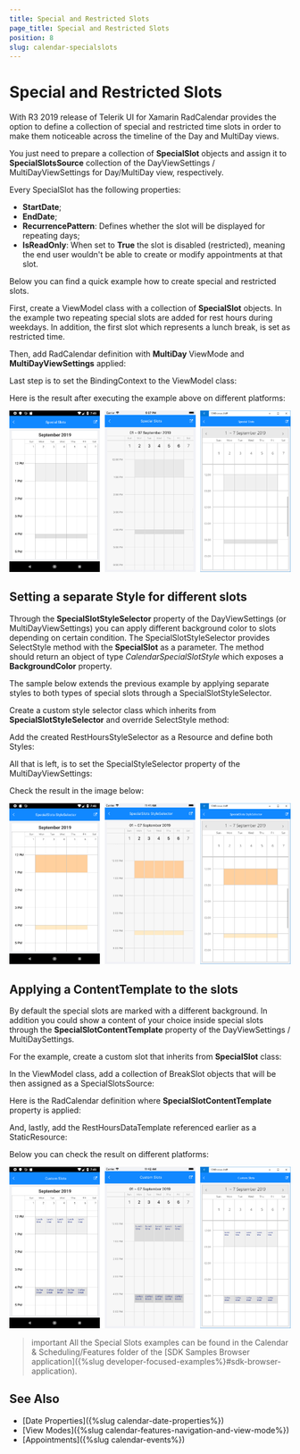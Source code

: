 ```yaml
---
title: Special and Restricted Slots
page_title: Special and Restricted Slots
position: 8
slug: calendar-specialslots
---
```


# Special and Restricted Slots

With R3 2019 release of Telerik UI for Xamarin RadCalendar provides the option to define a collection of special and restricted time slots in order to make them noticeable across the timeline of the Day and MultiDay views. 

You just need to prepare a collection of **SpecialSlot** objects and assign it to **SpecialSlotsSource** collection of the DayViewSettings / MultiDayViewSettings for Day/MultiDay view, respectively.

Every SpecialSlot has the following properties:

* **StartDate**;
* **EndDate**;
* **RecurrencePattern**: Defines whether the slot will be displayed for repeating days;
* **IsReadOnly**: When set to **True** the slot is disabled (restricted), meaning the end user wouldn't be able to create or modify appointments at that slot.

Below you can find a quick example how to create special and restricted slots.

First, create a ViewModel class with a collection of **SpecialSlot** objects. In the example two repeating special slots are added for rest hours during weekdays. In addition, the first slot which represents a lunch break, is set as restricted time.

<snippet id='calendar-specialslots-viewmodel' />

Then, add RadCalendar definition with **MultiDay** ViewMode and **MultiDayViewSettings** applied:

<snippet id='calendar-specialslots-xaml' />

Last step is to set the BindingContext to the ViewModel class:

<snippet id='calendar-specialslots-setvm' />

Here is the result after executing the example above on different platforms:

![Calendar Special Slots](images/calendar_special_slots.png)

## Setting a separate Style for different slots

Through the **SpecialSlotStyleSelector** property of the DayViewSettings (or MultiDayViewSettings) you can apply different background color to slots depending on certain condition. The SpecialSlotStyleSelector provides SelectStyle method with the **SpecialSlot** as a parameter. The method should return an object of type *CalendarSpecialSlotStyle* which exposes a **BackgroundColor** property.

The sample below extends the previous example by applying separate styles to both types of special slots through a SpecialSlotStyleSelector.

Create a custom style selector class which inherits from **SpecialSlotStyleSelector** and override SelectStyle method:

<snippet id='calendar-specialslots-customselector' />

Add the created RestHoursStyleSelector as a Resource and define both Styles:

<snippet id='calendar-specialslotsselector-resources' />

All that is left, is to set the SpecialStyleSelector property of the MultiDayViewSettings:

<snippet id='calendar-specialslotsselector-xaml' />

Check the result in the image below:

![Calendar SpecialSlotStyleSelector](images/calendar_specialslots_styleselector.png)

## Applying a ContentTemplate to the slots

By default the special slots are marked with a different background. In addition you could show a content of your choice inside special slots through the **SpecialSlotContentTemplate** property of the DayViewSettings / MultiDaySettings.

For the example, create a custom slot that inherits from **SpecialSlot** class:

<snippet id='calendar-specialslots-customslot' />

In the ViewModel class, add a collection of BreakSlot objects that will be then assigned as a SpecialSlotsSource:

<snippet id='calendar-customslots-vm' />

Here is the RadCalendar definition where **SpecialSlotContentTemplate** property is applied:

<snippet id='calendar-customslots-xaml' />

And, lastly, add the RestHoursDataTemplate referenced earlier as a StaticResource:

<snippet id='calendar-customslots-resources' /> 

Below you can check the result on different platforms:

![Calendar Custom Slots](images/calendar_custom_slots.png)

>important All the Special Slots examples can be found in the Calendar &amp; Scheduling/Features folder of the [SDK Samples Browser application]({%slug developer-focused-examples%}#sdk-browser-application).

## See Also

* [Date Properties]({%slug calendar-date-properties%})
* [View Modes]({%slug calendar-features-navigation-and-view-mode%})
* [Appointments]({%slug calendar-events%})